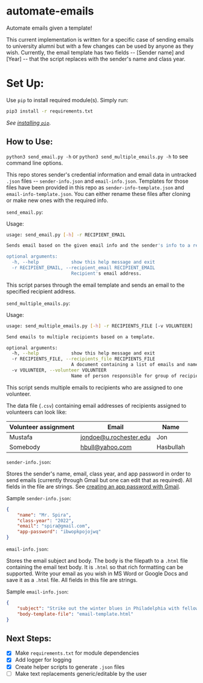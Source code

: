 # automate-emails

Automate emails given a template!

This current implementation is written for a specific case of sending emails to university alumni but with a few changes can be used by anyone as they wish. Currently, the email template has two fields -- [Sender name] and [Year] -- that the script replaces with the sender's name and class year.

# Set Up:
Use `pip` to install required module(s). Simply run:
```bash
pip3 install -r requirements.txt
```

*See [installing `pip`](https://pip.pypa.io/en/stable/installation/)*.

## How to Use:
`python3 send_email.py -h` or `python3 send_multiple_emails.py -h` to see command line options.

This repo stores sender's credential information and email data in untracked `.json` files -- `sender-info.json` and `email-info.json`. Templates for those files have been provided in this repo as `sender-info-template.json` and `email-info-template.json`. You can either rename these files after cloning or make new ones with the required info.

`send_email.py`:

Usage:
```bash
usage: send_email.py [-h] -r RECIPIENT_EMAIL

Sends email based on the given email info and the sender's info to a recipient.

optional arguments:
  -h, --help            show this help message and exit
  -r RECIPIENT_EMAIL, --recipient_email RECIPIENT_EMAIL
                        Recipient's email address.
```
This script parses through the email template and sends an email to the specified recipient address.

`send_multiple_emails.py`:

Usage:
```bash
usage: send_multiple_emails.py [-h] -r RECIPIENTS_FILE [-v VOLUNTEER]

Send emails to multiple recipients based on a template.

optional arguments:
  -h, --help            show this help message and exit
  -r RECIPIENTS_FILE, --recipients_file RECIPIENTS_FILE
                        A document containing a list of emails and names of recipients. Currently supporting .csv files.
  -v VOLUNTEER, --volunteer VOLUNTEER
                        Name of person responsible for group of recipients in the data.
```
This script sends multiple emails to recipients who are assigned to one volunteer.

The data file (`.csv`) containing email addresses of recipients assigned to volunteers can look like:

| Volunteer assignment  | Email                  | Name |
| -------------         | -------------          | ------------- |
| Mustafa               | jondoe@u.rochester.edu | Jon |
| Somebody              | hbull@yahoo.com        | Hasbullah |

`sender-info.json`:

Stores the sender's name, email, class year, and app password in order to send emails (currently through Gmail but one can edit that as required). All fields in the file are strings. See [creating an app password with Gmail](https://support.google.com/accounts/answer/185833?visit_id=638125354060183902-2645876164&p=InvalidSecondFactor&rd=1).

Sample `sender-info.json`:
```json
{
    "name": "Mr. Spira",
    "class-year": "2022",
    "email": "spira@gmail.com",
    "app-password": "ibwopkpojojwq"
}
```

`email-info.json`:

Stores the email subject and body. The body is the filepath to a `.html` file containing the email text body. It is `.html` so that rich formatting can be supported. Write your email as you wish in MS Word or Google Docs and save it as a `.html` file. All fields in this file are strings.

Sample `email-info.json`:
```json
{
    "subject": "Strike out the winter blues in Philadelphia with fellow young alumni!",
    "body-template-file": "email-template.html"
}
```


## Next Steps:
- [x] Make `requirements.txt` for module dependencies
- [x] Add logger for logging
- [x] Create helper scripts to generate `.json` files
- [ ] Make text replacements generic/editable by the user
